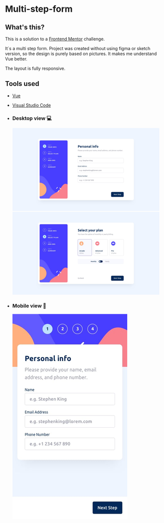 # Multi-step-form

## What's this?

This is a solution to a [Frontend Mentor](https://frontendmentor.io/) challenge.

It´s a multi step form. Project was created without using figma or sketch version, so the design is purely based on pictures. It makes me understand Vue better.

The layout is fully responsive.

## Tools used
- [Vue](https://vuejs.org/) 
- [Visual Studio Code](https://code.visualstudio.com/)

- ### Desktop view 💻
  ![](./public/images/desktop-design-step-1.jpg)
  ![](./public/images/desktop-design-step-2-monthly.jpg)
- ### Mobile view 📱
  ![](./public/images/mobile-design-step-1.jpg)